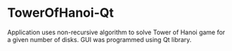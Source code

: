 # TowerOfHanoi-Qt
Application uses non-recursive algorithm to solve Tower of Hanoi game for a given number of disks. GUI was programmed using Qt library.
